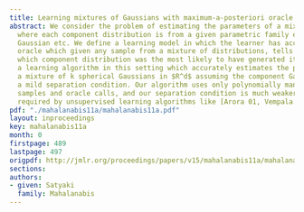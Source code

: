 ```yaml
---
title: Learning mixtures of Gaussians with maximum-a-posteriori oracle
abstract: We consider the problem of estimating the parameters of a mixture of distributions,
  where each component distribution is from a given parametric family e.g. exponential,
  Gaussian etc. We define a learning model in which the learner has access to a ``maximum-a-posteriori''
  oracle which given any sample from a mixture of distributions, tells the learner
  which component distribution was the most likely to have generated it. We describe
  a learning algorithm in this setting which accurately estimates the parameters of
  a mixture of k spherical Gaussians in $R^d$ assuming the component Gaussians satisfy
  a mild separation condition. Our algorithm uses only polynomially many (in d, k)
  samples and oracle calls, and our separation condition is much weaker than those
  required by unsupervised learning algorithms like [Arora 01, Vempala 02]. [pdf]
pdf: "./mahalanabis11a/mahalanabis11a.pdf"
layout: inproceedings
key: mahalanabis11a
month: 0
firstpage: 489
lastpage: 497
origpdf: http://jmlr.org/proceedings/papers/v15/mahalanabis11a/mahalanabis11a.pdf
sections: 
authors:
- given: Satyaki
  family: Mahalanabis
---
```

